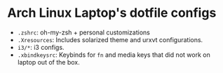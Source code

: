 # Arch Linux Laptop's dotfile configs

* ```.zshrc```: oh-my-zsh + personal customizations
* ```.Xresources```: Includes solarized theme and urxvt configurations.
* ```i3/*```: i3 configs.
* ```.xbindkeysrc```: Keybinds for ```fn``` and media keys that did not work on laptop out of the box.
